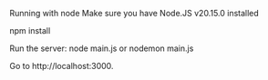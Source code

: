 Running with node Make sure you have Node.JS v20.15.0 installed

npm install

Run the server: node main.js or nodemon main.js

Go to http://localhost:3000.
